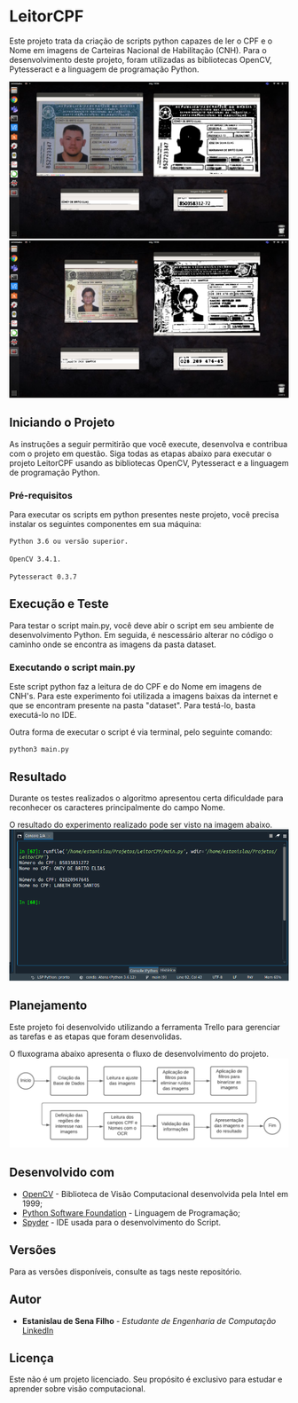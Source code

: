 # LeitorCPF


Este projeto trata da criação de scripts python capazes de ler o CPF e o Nome em imagens de Carteiras Nacional de Habilitação (CNH). Para o desenvolvimento deste projeto, foram utilizadas as bibliotecas OpenCV, Pytesseract e a linguagem de programação Python.

![alt text](https://raw.githubusercontent.com/EstanislauFilho/LeitorCPF/main/Imagens/det1.png)
![alt text](https://raw.githubusercontent.com/EstanislauFilho/LeitorCPF/main/Imagens/det2.png)

## Iniciando o Projeto

As instruções a seguir permitirão que você execute, desenvolva e contribua com o projeto em questão. Siga todas as etapas abaixo para executar o projeto LeitorCPF usando as bibliotecas OpenCV, Pytesseract e a linguagem de programação Python.


### Pré-requisitos

Para executar os scripts em python presentes neste projeto, você precisa instalar os seguintes componentes em sua máquina:

```
Python 3.6 ou versão superior.

OpenCV 3.4.1.

Pytesseract 0.3.7
```

## Execução e Teste

Para testar o script main.py, você deve abir o script em seu ambiente de desenvolvimento Python. Em seguida, é nescessário alterar no código o caminho onde se encontra as imagens da pasta dataset.


### Executando o script main.py

Este script python faz a leitura de do CPF e do Nome em imagens de CNH's. Para este experimento foi utilizada a imagens baixas da internet e que se encontram presente na pasta "dataset". Para testá-lo, basta executá-lo no IDE.

Outra forma de executar o script é via terminal, pelo seguinte comando:
```
python3 main.py
```

## Resultado

Durante os testes realizados o algoritmo apresentou certa dificuldade para reconhecer os caracteres principalmente do campo Nome. 

O resultado do experimento realizado pode ser visto na imagem abaixo.
![alt text](https://raw.githubusercontent.com/EstanislauFilho/LeitorCPF/main/Imagens/resultado.png)


## Planejamento

Este projeto foi desenvolvido utilizando a ferramenta Trello para gerenciar as tarefas e as etapas que foram desenvolidas.

O fluxograma abaixo apresenta o fluxo de desenvolvimento do projeto.
![alt text](https://raw.githubusercontent.com/EstanislauFilho/LeitorCPF/main/Imagens/fluxograma.png)

## Desenvolvido com

* [OpenCV](https://opencv.org/) - Biblioteca de Visão Computacional desenvolvida pela Intel em 1999;
* [Python Software Foundation](https://maven.apache.org/) - Linguagem de Programação;
* [Spyder](https://www.jetbrains.com/pycharm/) - IDE usada para o desenvolvimento do Script.


## Versões

Para as versões disponíveis, consulte as tags neste repositório.

## Autor

* **Estanislau de Sena Filho** - *Estudante de Engenharia de Computação* [LinkedIn](https://www.linkedin.com/in/estanislau-sena-filho/)

## Licença

Este não é um projeto licenciado. Seu propósito é exclusivo para estudar e aprender sobre visão computacional.
